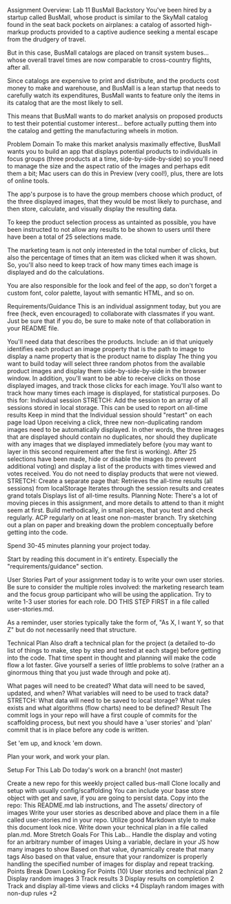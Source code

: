 Assignment Overview: Lab 11
BusMall
Backstory
You've been hired by a startup called BusMall, whose product is similar to the SkyMall catalog found in the seat back pockets on airplanes: a catalog of assorted high-markup products provided to a captive audience seeking a mental escape from the drudgery of travel.

But in this case, BusMall catalogs are placed on transit system buses... whose overall travel times are now comparable to cross-country flights, after all.

Since catalogs are expensive to print and distribute, and the products cost money to make and warehouse, and BusMall is a lean startup that needs to carefully watch its expenditures, BusMall wants to feature only the items in its catalog that are the most likely to sell.

This means that BusMall wants to do market analysis on proposed products to test their potential customer interest... before actually putting them into the catalog and getting the manufacturing wheels in motion.

Problem Domain
To make this market analysis maximally effective, BusMall wants you to build an app that displays potential products to individuals in focus groups (three products at a time, side-by-side-by-side) so you'll need to manage the size and the aspect ratio of the images and perhaps edit them a bit; Mac users can do this in Preview (very cool!), plus, there are lots of online tools.

The app's purpose is to have the group members choose which product, of the three displayed images, that they would be most likely to purchase, and then store, calculate, and visually display the resulting data.

To keep the product selection process as untainted as possible, you have been instructed to not allow any results to be shown to users until there have been a total of 25 selections made.

The marketing team is not only interested in the total number of clicks, but also the percentage of times that an item was clicked when it was shown. So, you'll also need to keep track of how many times each image is displayed and do the calculations.

You are also responsible for the look and feel of the app, so don't forget a custom font, color palette, layout with semantic HTML, and so on.

Requirements/Guidance
This is an individual assignment today, but you are free (heck, even encouraged) to collaborate with classmates if you want. Just be sure that if you do, be sure to make note of that collaboration in your README file.

You'll need data that describes the products. Include:
an id that uniquely identifies each product
an image property that is the path to image to display
a name property that is the product name to display
The thing you want to build today will select three random photos from the available product images and display them side-by-side-by-side in the browser window.
In addition, you'll want to be able to receive clicks on those displayed images, and track those clicks for each image. You'll also want to track how many times each image is displayed, for statistical purposes. Do this for:
Individual session
STRETCH: Add the session to an array of all sessions stored in local storage. This can be used to report on all-time results
Keep in mind that the Individual session should "restart" on each page load
Upon receiving a click, three new non-duplicating random images need to be automatically displayed. In other words, the three images that are displayed should contain no duplicates, nor should they duplicate with any images that we displayed immediately before (you may want to layer in this second requirement after the first is working).
After 25 selections have been made, hide or disable the images (to prevent additional voting) and display a list of the products with times viewed and votes received. You do not need to display products that were not viewed.
STRETCH: Create a separate page that:
Retrieves the all-time results (all sessions) from localStorage
Iterates through the session results and creates grand totals
Displays list of all-time results.
Planning
Note: There's a lot of moving pieces in this assignment, and more details to attend to than it might seem at first. Build methodically, in small pieces, that you test and check regularly. ACP regularly on at least one non-master branch. Try sketching out a plan on paper and breaking down the problem conceptually before getting into the code.

Spend 30-45 minutes planning your project today.

Start by reading this document in it's entirety. Especially the "requirements/guidance" section.

User Stories
Part of your assignment today is to write your own user stories. Be sure to consider the multiple roles involved: the marketing research team and the focus group participant who will be using the application. Try to write 1-3 user stories for each role. DO THIS STEP FIRST in a file called user-stories.md.

As a reminder, user stories typically take the form of, "As X, I want Y, so that Z" but do not necessarily need that structure.

Technical Plan
Also draft a technical plan for the project (a detailed to-do list of things to make, step by step and tested at each stage) before getting into the code. That time spent in thought and planning will make the code flow a lot faster. Give yourself a series of little problems to solve (rather an a ginormous thing that you just wade through and poke at).

What pages will need to be created?
What data will need to be saved, updated, and when?
What variables will need to be used to track data?
STRETCH: What data will need to be saved to local storage?
What rules exists and what algorithms (flow charts) need to be defined?
Result
The commit logs in your repo will have a first couple of commits for the scaffolding process, but next you should have a 'user stories' and 'plan' commit that is in place before any code is written.

Set 'em up, and knock 'em down.

Plan your work, and work your plan.

Setup For This Lab
Do today's work on a branch! (not master)

Create a new repo for this weekly project called bus-mall
Clone locally and setup with usually config/scaffolding
You can include your base store object with get and save, if you are going to persist data.
Copy into the repo:
This README.md lab instructions, and
The assets/ directory of images
Write your user stories as described above and place them in a file called user-stories.md in your repo. Utilize good Markdown style to make this document look nice.
Write down your technical plan in a file called plan.md.
More Stretch Goals For This Lab...
Handle the display and voting for an arbitrary number of images
Using a variable, declare in your JS how many images to show
Based on that value, dynamically create that many <img> tags
Also based on that value, ensure that your randomizer is properly handling the specified number of images for display and repeat tracking.
Points Break Down
Looking For	Points (10)
User stories and technical plan	2
Display random images	3
Track results	3
Display results on completion	2
Track and display all-time views and clicks	+4
Displayh random images with non-dup rules	+2